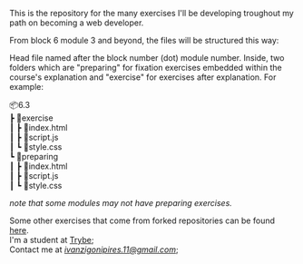 This is the repository for the many exercises I'll be developing troughout my path on becoming a web developer.

From block 6 module 3 and beyond, the files will be structured this way:

Head file named after the block number (dot) module number. Inside, two folders which are "preparing" for fixation exercises embedded within the course's explanation and "exercise" for exercises after explanation. For example:

📦6.3<br>
 ┣ 📂exercise<br>
 ┃ ┣ 📜index.html<br>
 ┃ ┣ 📜script.js<br>
 ┃ ┗ 📜style.css<br>
 ┗ 📂preparing<br>
 ┃ ┣ 📜index.html<br>
 ┃ ┣ 📜script.js<br>
 ┃ ┗ 📜style.css<br>
 
*note that some modules may not have preparing exercises.*

Some other exercises that come from forked repositories can be found [here](https://github.com/ivanzigoni?tab=repositories). <br>
I'm a student at [Trybe](https://www.betrybe.com/); <br>
Contact me at *ivanzigonipires.11@gmail.com*;
